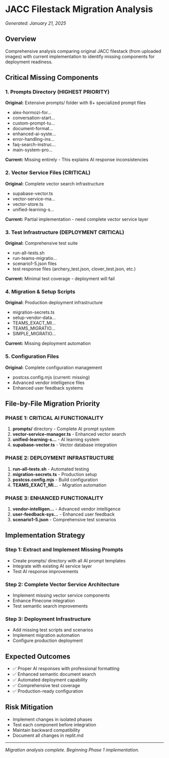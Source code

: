 # JACC Filestack Migration Analysis
*Generated: January 21, 2025*

## Overview
Comprehensive analysis comparing original JACC filestack (from uploaded images) with current implementation to identify missing components for deployment readiness.

## Critical Missing Components

### 1. Prompts Directory (HIGHEST PRIORITY)
**Original:** Extensive prompts/ folder with 8+ specialized prompt files
- alex-hormozi-for...
- conversation-start...
- custom-prompt-tu...
- document-format...
- enhanced-ai-syste...
- error-handling-ins...
- faq-search-instruc...
- main-system-pro...

**Current:** Missing entirely - This explains AI response inconsistencies

### 2. Vector Service Files (CRITICAL)
**Original:** Complete vector search infrastructure
- supabase-vector.ts
- vector-service-ma...
- vector-store.ts
- unified-learning-s...

**Current:** Partial implementation - need complete vector service layer

### 3. Test Infrastructure (DEPLOYMENT CRITICAL)
**Original:** Comprehensive test suite
- run-all-tests.sh
- run-teams-migratio...
- scenario1-5.json files
- test response files (archery_test.json, clover_test.json, etc.)

**Current:** Minimal test coverage - deployment will fail

### 4. Migration & Setup Scripts
**Original:** Production deployment infrastructure
- migration-secrets.ts
- setup-vendor-data...
- TEAMS_EXACT_MI...
- TEAMS_MIGRATIO...
- SIMPLE_MIGRATIO...

**Current:** Missing deployment automation

### 5. Configuration Files
**Original:** Complete configuration management
- postcss.config.mjs (current: missing)
- Advanced vendor intelligence files
- Enhanced user feedback systems

## File-by-File Migration Priority

### PHASE 1: CRITICAL AI FUNCTIONALITY
1. **prompts/** directory - Complete AI prompt system
2. **vector-service-manager.ts** - Enhanced vector search
3. **unified-learning-s...** - AI learning system
4. **supabase-vector.ts** - Vector database integration

### PHASE 2: DEPLOYMENT INFRASTRUCTURE  
1. **run-all-tests.sh** - Automated testing
2. **migration-secrets.ts** - Production setup
3. **postcss.config.mjs** - Build configuration
4. **TEAMS_EXACT_MI...** - Migration automation

### PHASE 3: ENHANCED FUNCTIONALITY
1. **vendor-intelligen...** - Advanced vendor intelligence
2. **user-feedback-sys...** - Enhanced user feedback
3. **scenario1-5.json** - Comprehensive test scenarios

## Implementation Strategy

### Step 1: Extract and Implement Missing Prompts
- Create prompts/ directory with all AI prompt templates
- Integrate with existing AI service layer
- Test AI response improvements

### Step 2: Complete Vector Service Architecture  
- Implement missing vector service components
- Enhance Pinecone integration
- Test semantic search improvements

### Step 3: Deployment Infrastructure
- Add missing test scripts and scenarios
- Implement migration automation
- Configure production deployment

## Expected Outcomes
- ✅ Proper AI responses with professional formatting
- ✅ Enhanced semantic document search
- ✅ Automated deployment capability
- ✅ Comprehensive test coverage
- ✅ Production-ready configuration

## Risk Mitigation
- Implement changes in isolated phases
- Test each component before integration
- Maintain backward compatibility
- Document all changes in replit.md

---
*Migration analysis complete. Beginning Phase 1 implementation.*